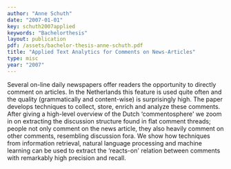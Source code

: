 ```yaml
---
author: "Anne Schuth"
date: "2007-01-01"
key: schuth2007applied
keywords: "Bachelorthesis"
layout: publication
pdf: /assets/bachelor-thesis-anne-schuth.pdf
title: "Applied Text Analytics for Comments on News-Articles"
type: misc
year: "2007"
---
```


Several on-line daily newspapers offer readers the opportunity to directly comment on articles. In the Netherlands this
feature is used quite often and the quality (grammatically and content-wise) is surprisingly high. The paper develops
techniques to collect, store, enrich and analyze these comments. After giving a high-level overview of the Dutch
‘commentosphere' we zoom in on extracting the discussion structure found in flat comment threads; people not only
comment on the news article, they also heavily comment on other comments, resembling discussion fora. We show how
techniques from information retrieval, natural language processing and machine learning can be used to extract the
‘reacts-on' relation between comments with remarkably high precision and recall.

